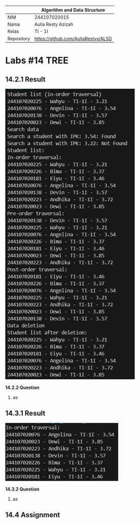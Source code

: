 |  | Algorithm and Data Structure |
|--|--|
| NIM |  244107020015|
| Nama |  Aulia Resty Azizah |
| Kelas | TI - 1I |
| Repository | https://github.com/AuliaRestyy/ALSD |

# Labs #14 TREE

## 14.2.1 Result

![experiment1](img/experiment.png)

**14.2.2 Question** 
1. as

## 14.3.1 Result

![experiment1](img/experiment2.png)

**14.3.2 Question** 
1. as

## 14.4 Assignment

